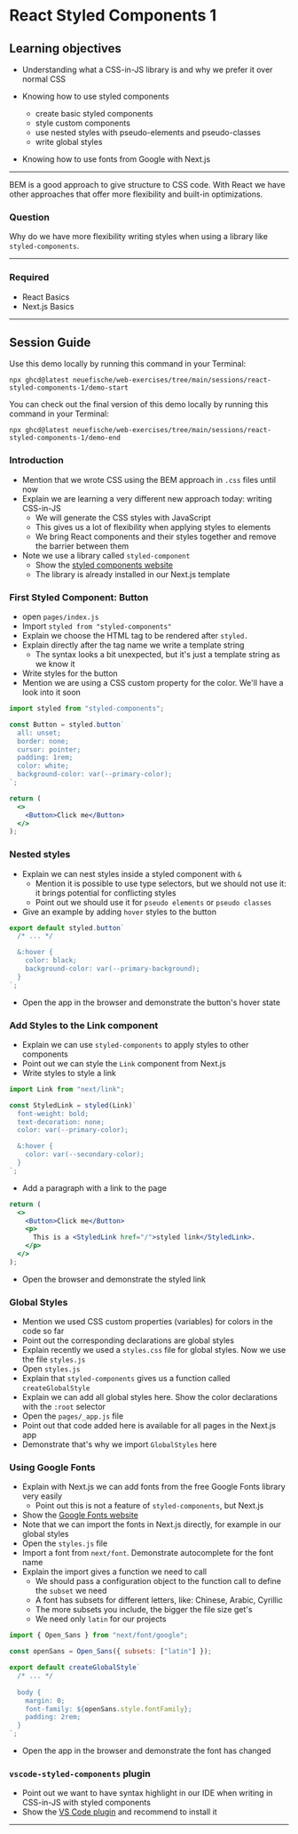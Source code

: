 # React Styled Components 1

## Learning objectives

- Understanding what a CSS-in-JS library is and why we prefer it over normal CSS
- Knowing how to use styled components

  - create basic styled components
  - style custom components
  - use nested styles with pseudo-elements and pseudo-classes
  - write global styles

- Knowing how to use fonts from Google with Next.js

---

BEM is a good approach to give structure to CSS code. With React we have other approaches that offer more flexibility and built-in optimizations.

### Question

Why do we have more flexibility writing styles when using a library like `styled-components`.

---

### Required

- React Basics
- Next.js Basics

---

## Session Guide

Use this demo locally by running this command in your Terminal:

```
npx ghcd@latest neuefische/web-exercises/tree/main/sessions/react-styled-components-1/demo-start
```

You can check out the final version of this demo locally by running this command in your Terminal:

```
npx ghcd@latest neuefische/web-exercises/tree/main/sessions/react-styled-components-1/demo-end
```

### Introduction

- Mention that we wrote CSS using the BEM approach in `.css` files until now
- Explain we are learning a very different new approach today: writing CSS-in-JS
  - We will generate the CSS styles with JavaScript
  - This gives us a lot of flexibility when applying styles to elements
  - We bring React components and their styles together and remove the barrier between them
- Note we use a library called `styled-component`
  - Show the [styled components website](https://styled-components.com/)
  - The library is already installed in our Next.js template

### First Styled Component: Button

- open `pages/index.js`
- Import `styled from "styled-components"`
- Explain we choose the HTML tag to be rendered after `styled.`
- Explain directly after the tag name we write a template string
  - The syntax looks a bit unexpected, but it's just a template string as we know it
- Write styles for the button
- Mention we are using a CSS custom property for the color. We'll have a look into it soon

```jsx
import styled from "styled-components";

const Button = styled.button`
  all: unset;
  border: none;
  cursor: pointer;
  padding: 1rem;
  color: white;
  background-color: var(--primary-color);
`;
```

```jsx
return (
  <>
    <Button>Click me</Button>
  </>
);
```

### Nested styles

- Explain we can nest styles inside a styled component with `&`
  - Mention it is possible to use type selectors, but we should not use it: it brings potential for conflicting styles
  - Point out we should use it for `pseudo elements` or `pseudo classes`
- Give an example by adding `hover` styles to the button

```jsx
export default styled.button`
  /* ... */

  &:hover {
    color: black;
    background-color: var(--primary-background);
  }
`;
```

- Open the app in the browser and demonstrate the button's hover state

### Add Styles to the Link component

- Explain we can use `styled-components` to apply styles to other components
- Point out we can style the `Link` component from Next.js
- Write styles to style a link

```jsx
import Link from "next/link";

const StyledLink = styled(Link)`
  font-weight: bold;
  text-decoration: none;
  color: var(--primary-color);

  &:hover {
    color: var(--secondary-color);
  }
`;
```

- Add a paragraph with a link to the page

```jsx
return (
  <>
    <Button>Click me</Button>
    <p>
      This is a <StyledLink href="/">styled link</StyledLink>.
    </p>
  </>
);
```

- Open the browser and demonstrate the styled link

### Global Styles

- Mention we used CSS custom properties (variables) for colors in the code so far
- Point out the corresponding declarations are global styles
- Explain recently we used a `styles.css` file for global styles. Now we use the file `styles.js`
- Open `styles.js`
- Explain that `styled-components` gives us a function called `createGlobalStyle`
- Explain we can add all global styles here. Show the color declarations with the `:root` selector
- Open the `pages/_app.js` file
- Point out that code added here is available for all pages in the Next.js app
- Demonstrate that's why we import `GlobalStyles` here

### Using Google Fonts

- Explain with Next.js we can add fonts from the free Google Fonts library very easily
  - Point out this is not a feature of `styled-components`, but Next.js
- Show the [Google Fonts website](https://fonts.google.com/)
- Note that we can import the fonts in Next.js directly, for example in our global styles
- Open the `styles.js` file
- Import a font from `next/font`. Demonstrate autocomplete for the font name
- Explain the import gives a function we need to call
  - We should pass a configuration object to the function call to define the `subset` we need
  - A font has subsets for different letters, like: Chinese, Arabic, Cyrillic
  - The more subsets you include, the bigger the file size get's
  - We need only `latin` for our projects

```jsx
import { Open_Sans } from "next/font/google";

const openSans = Open_Sans({ subsets: ["latin"] });

export default createGlobalStyle`
  /* ... */
 
  body {
    margin: 0;
    font-family: ${openSans.style.fontFamily}; 
    padding: 2rem;
  }
`;
```

- Open the app in the browser and demonstrate the font has changed

### `vscode-styled-components` plugin

- Point out we want to have syntax highlight in our IDE when writing in CSS-in-JS with styled components
- Show the [VS Code plugin](https://marketplace.visualstudio.com/items?itemName=styled-components.vscode-styled-components) and recommend to install it

---
